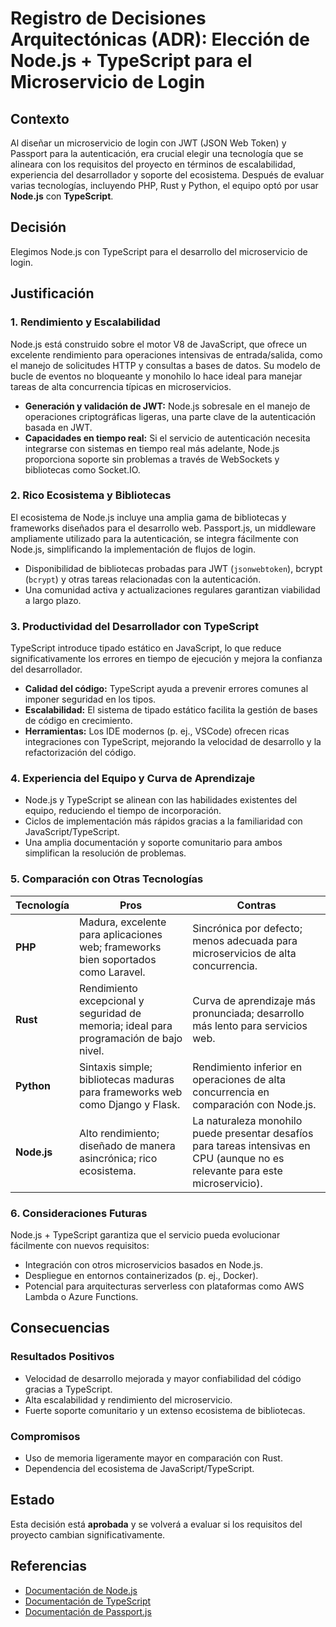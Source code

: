 # Registro de Decisiones Arquitectónicas (ADR): Elección de Node.js + TypeScript para el Microservicio de Login

## Contexto

Al diseñar un microservicio de login con JWT (JSON Web Token) y Passport para la autenticación, era crucial elegir una tecnología que se alineara con los requisitos del proyecto en términos de escalabilidad, experiencia del desarrollador y soporte del ecosistema. Después de evaluar varias tecnologías, incluyendo PHP, Rust y Python, el equipo optó por usar **Node.js** con **TypeScript**.

## Decisión

Elegimos Node.js con TypeScript para el desarrollo del microservicio de login.

## Justificación

### 1. **Rendimiento y Escalabilidad**
Node.js está construido sobre el motor V8 de JavaScript, que ofrece un excelente rendimiento para operaciones intensivas de entrada/salida, como el manejo de solicitudes HTTP y consultas a bases de datos. Su modelo de bucle de eventos no bloqueante y monohilo lo hace ideal para manejar tareas de alta concurrencia típicas en microservicios.

- **Generación y validación de JWT:** Node.js sobresale en el manejo de operaciones criptográficas ligeras, una parte clave de la autenticación basada en JWT.
- **Capacidades en tiempo real:** Si el servicio de autenticación necesita integrarse con sistemas en tiempo real más adelante, Node.js proporciona soporte sin problemas a través de WebSockets y bibliotecas como Socket.IO.

### 2. **Rico Ecosistema y Bibliotecas**
El ecosistema de Node.js incluye una amplia gama de bibliotecas y frameworks diseñados para el desarrollo web. Passport.js, un middleware ampliamente utilizado para la autenticación, se integra fácilmente con Node.js, simplificando la implementación de flujos de login.

- Disponibilidad de bibliotecas probadas para JWT (`jsonwebtoken`), bcrypt (`bcrypt`) y otras tareas relacionadas con la autenticación.
- Una comunidad activa y actualizaciones regulares garantizan viabilidad a largo plazo.

### 3. **Productividad del Desarrollador con TypeScript**
TypeScript introduce tipado estático en JavaScript, lo que reduce significativamente los errores en tiempo de ejecución y mejora la confianza del desarrollador.

- **Calidad del código:** TypeScript ayuda a prevenir errores comunes al imponer seguridad en los tipos.
- **Escalabilidad:** El sistema de tipado estático facilita la gestión de bases de código en crecimiento.
- **Herramientas:** Los IDE modernos (p. ej., VSCode) ofrecen ricas integraciones con TypeScript, mejorando la velocidad de desarrollo y la refactorización del código.

### 4. **Experiencia del Equipo y Curva de Aprendizaje**

- Node.js y TypeScript se alinean con las habilidades existentes del equipo, reduciendo el tiempo de incorporación.
- Ciclos de implementación más rápidos gracias a la familiaridad con JavaScript/TypeScript.
- Una amplia documentación y soporte comunitario para ambos simplifican la resolución de problemas.

### 5. **Comparación con Otras Tecnologías**

| Tecnología   | Pros | Contras |
|---------------|------|---------|
| **PHP**       | Madura, excelente para aplicaciones web; frameworks bien soportados como Laravel. | Sincrónica por defecto; menos adecuada para microservicios de alta concurrencia. |
| **Rust**      | Rendimiento excepcional y seguridad de memoria; ideal para programación de bajo nivel. | Curva de aprendizaje más pronunciada; desarrollo más lento para servicios web. |
| **Python**    | Sintaxis simple; bibliotecas maduras para frameworks web como Django y Flask. | Rendimiento inferior en operaciones de alta concurrencia en comparación con Node.js. |
| **Node.js**   | Alto rendimiento; diseñado de manera asincrónica; rico ecosistema. | La naturaleza monohilo puede presentar desafíos para tareas intensivas en CPU (aunque no es relevante para este microservicio). |

### 6. **Consideraciones Futuras**
Node.js + TypeScript garantiza que el servicio pueda evolucionar fácilmente con nuevos requisitos:
- Integración con otros microservicios basados en Node.js.
- Despliegue en entornos containerizados (p. ej., Docker).
- Potencial para arquitecturas serverless con plataformas como AWS Lambda o Azure Functions.

## Consecuencias

### Resultados Positivos
- Velocidad de desarrollo mejorada y mayor confiabilidad del código gracias a TypeScript.
- Alta escalabilidad y rendimiento del microservicio.
- Fuerte soporte comunitario y un extenso ecosistema de bibliotecas.

### Compromisos
- Uso de memoria ligeramente mayor en comparación con Rust.
- Dependencia del ecosistema de JavaScript/TypeScript.

## Estado
Esta decisión está **aprobada** y se volverá a evaluar si los requisitos del proyecto cambian significativamente.

## Referencias
- [Documentación de Node.js](https://nodejs.org/)
- [Documentación de TypeScript](https://www.typescriptlang.org/)
- [Documentación de Passport.js](http://www.passportjs.org/)

